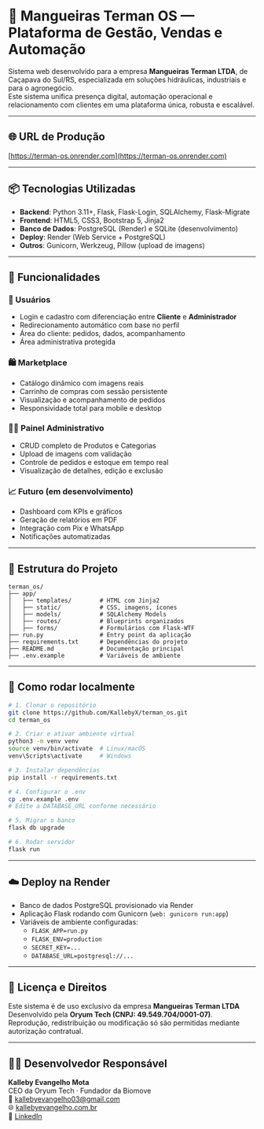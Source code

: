 # 🧰 Mangueiras Terman OS — Plataforma de Gestão, Vendas e Automação

Sistema web desenvolvido para a empresa **Mangueiras Terman LTDA**, de Caçapava do Sul/RS, especializada em soluções hidráulicas, industriais e para o agronegócio.  
Este sistema unifica presença digital, automação operacional e relacionamento com clientes em uma plataforma única, robusta e escalável.

---

## 🌐 URL de Produção

[https://terman-os.onrender.com](https://terman-os.onrender.com)

---

## 📦 Tecnologias Utilizadas

- **Backend**: Python 3.11+, Flask, Flask-Login, SQLAlchemy, Flask-Migrate
- **Frontend**: HTML5, CSS3, Bootstrap 5, Jinja2
- **Banco de Dados**: PostgreSQL (Render) e SQLite (desenvolvimento)
- **Deploy**: Render (Web Service + PostgreSQL)
- **Outros**: Gunicorn, Werkzeug, Pillow (upload de imagens)

---

## 🧠 Funcionalidades

### 👥 Usuários
- Login e cadastro com diferenciação entre **Cliente** e **Administrador**
- Redirecionamento automático com base no perfil
- Área do cliente: pedidos, dados, acompanhamento
- Área administrativa protegida

### 🛍️ Marketplace
- Catálogo dinâmico com imagens reais
- Carrinho de compras com sessão persistente
- Visualização e acompanhamento de pedidos
- Responsividade total para mobile e desktop

### 🧑‍💼 Painel Administrativo
- CRUD completo de Produtos e Categorias
- Upload de imagens com validação
- Controle de pedidos e estoque em tempo real
- Visualização de detalhes, edição e exclusão

### 📈 Futuro (em desenvolvimento)
- Dashboard com KPIs e gráficos
- Geração de relatórios em PDF
- Integração com Pix e WhatsApp
- Notificações automatizadas

---

## 📁 Estrutura do Projeto

```
terman_os/
├── app/
│   ├── templates/        # HTML com Jinja2
│   ├── static/           # CSS, imagens, ícones
│   ├── models/           # SQLAlchemy Models
│   ├── routes/           # Blueprints organizados
│   ├── forms/            # Formulários com Flask-WTF
├── run.py                # Entry point da aplicação
├── requirements.txt      # Dependências do projeto
├── README.md             # Documentação principal
├── .env.example          # Variáveis de ambiente
```

---

## 🧪 Como rodar localmente

```bash
# 1. Clonar o repositório
git clone https://github.com/KallebyX/terman_os.git
cd terman_os

# 2. Criar e ativar ambiente virtual
python3 -m venv venv
source venv/bin/activate  # Linux/macOS
venv\Scripts\activate     # Windows

# 3. Instalar dependências
pip install -r requirements.txt

# 4. Configurar o .env
cp .env.example .env
# Edite a DATABASE_URL conforme necessário

# 5. Migrar o banco
flask db upgrade

# 6. Rodar servidor
flask run
```

---

## ☁️ Deploy na Render

- Banco de dados PostgreSQL provisionado via Render
- Aplicação Flask rodando com Gunicorn (`web: gunicorn run:app`)
- Variáveis de ambiente configuradas:
  - `FLASK_APP=run.py`
  - `FLASK_ENV=production`
  - `SECRET_KEY=...`
  - `DATABASE_URL=postgresql://...`

---

## 📄 Licença e Direitos

Este sistema é de uso exclusivo da empresa **Mangueiras Terman LTDA**  
Desenvolvido pela **Oryum Tech (CNPJ: 49.549.704/0001-07)**.  
Reprodução, redistribuição ou modificação só são permitidas mediante autorização contratual.

---

## 👨‍💻 Desenvolvedor Responsável

**Kalleby Evangelho Mota**  
CEO da Oryum Tech · Fundador da Biomove  
📧 kallebyevangelho03@gmail.com  
🌐 [kallebyevangelho.com.br](https://www.kallebyevangelho.com.br)  
🔗 [LinkedIn](https://www.linkedin.com/in/kalleby-evangelho)